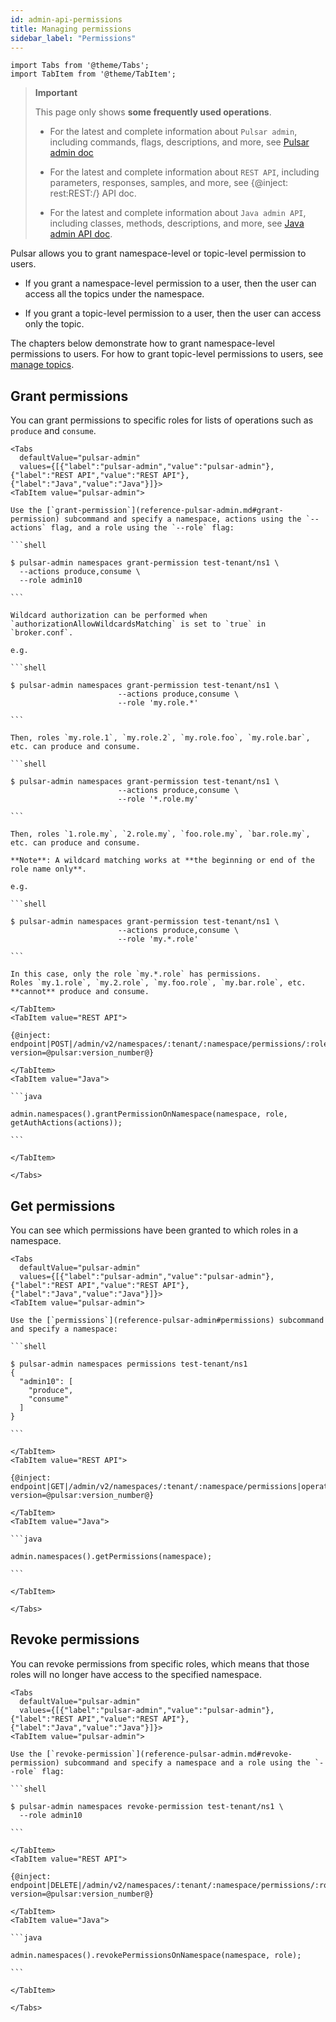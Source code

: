 ```yaml
---
id: admin-api-permissions
title: Managing permissions
sidebar_label: "Permissions"
---
```


````mdx-code-block
import Tabs from '@theme/Tabs';
import TabItem from '@theme/TabItem';
````


> **Important**
>
> This page only shows **some frequently used operations**.
>
> - For the latest and complete information about `Pulsar admin`, including commands, flags, descriptions, and more, see [Pulsar admin doc](https://pulsar.apache.org/tools/pulsar-admin/)
> 
> - For the latest and complete information about `REST API`, including parameters, responses, samples, and more, see {@inject: rest:REST:/} API doc.
> 
> - For the latest and complete information about `Java admin API`, including classes, methods, descriptions, and more, see [Java admin API doc](https://pulsar.apache.org/api/admin/).

Pulsar allows you to grant namespace-level or topic-level permission to users.

- If you grant a namespace-level permission to a user, then the user can access all the topics under the namespace.

- If you grant a topic-level permission to a user, then the user can access only the topic.

The chapters below demonstrate how to grant namespace-level permissions to users. For how to grant topic-level permissions to users, see [manage topics](admin-api-topics.md/#grant-permission).

## Grant permissions

You can grant permissions to specific roles for lists of operations such as `produce` and `consume`.

````mdx-code-block
<Tabs 
  defaultValue="pulsar-admin"
  values={[{"label":"pulsar-admin","value":"pulsar-admin"},{"label":"REST API","value":"REST API"},{"label":"Java","value":"Java"}]}>
<TabItem value="pulsar-admin">

Use the [`grant-permission`](reference-pulsar-admin.md#grant-permission) subcommand and specify a namespace, actions using the `--actions` flag, and a role using the `--role` flag:

```shell

$ pulsar-admin namespaces grant-permission test-tenant/ns1 \
  --actions produce,consume \
  --role admin10

```

Wildcard authorization can be performed when `authorizationAllowWildcardsMatching` is set to `true` in `broker.conf`.

e.g.

```shell

$ pulsar-admin namespaces grant-permission test-tenant/ns1 \
                        --actions produce,consume \
                        --role 'my.role.*'

```

Then, roles `my.role.1`, `my.role.2`, `my.role.foo`, `my.role.bar`, etc. can produce and consume.  

```shell

$ pulsar-admin namespaces grant-permission test-tenant/ns1 \
                        --actions produce,consume \
                        --role '*.role.my'

```

Then, roles `1.role.my`, `2.role.my`, `foo.role.my`, `bar.role.my`, etc. can produce and consume.

**Note**: A wildcard matching works at **the beginning or end of the role name only**.

e.g.

```shell

$ pulsar-admin namespaces grant-permission test-tenant/ns1 \
                        --actions produce,consume \
                        --role 'my.*.role'

```

In this case, only the role `my.*.role` has permissions.  
Roles `my.1.role`, `my.2.role`, `my.foo.role`, `my.bar.role`, etc. **cannot** produce and consume.

</TabItem>
<TabItem value="REST API">

{@inject: endpoint|POST|/admin/v2/namespaces/:tenant/:namespace/permissions/:role|operation/grantPermissionOnNamespace?version=@pulsar:version_number@}

</TabItem>
<TabItem value="Java">

```java

admin.namespaces().grantPermissionOnNamespace(namespace, role, getAuthActions(actions));

```

</TabItem>

</Tabs>
````

## Get permissions

You can see which permissions have been granted to which roles in a namespace.

````mdx-code-block
<Tabs 
  defaultValue="pulsar-admin"
  values={[{"label":"pulsar-admin","value":"pulsar-admin"},{"label":"REST API","value":"REST API"},{"label":"Java","value":"Java"}]}>
<TabItem value="pulsar-admin">

Use the [`permissions`](reference-pulsar-admin#permissions) subcommand and specify a namespace:

```shell

$ pulsar-admin namespaces permissions test-tenant/ns1
{
  "admin10": [
    "produce",
    "consume"
  ]
}

```

</TabItem>
<TabItem value="REST API">

{@inject: endpoint|GET|/admin/v2/namespaces/:tenant/:namespace/permissions|operation/getPermissions?version=@pulsar:version_number@}

</TabItem>
<TabItem value="Java">

```java

admin.namespaces().getPermissions(namespace);

```

</TabItem>

</Tabs>
````

## Revoke permissions

You can revoke permissions from specific roles, which means that those roles will no longer have access to the specified namespace.

````mdx-code-block
<Tabs 
  defaultValue="pulsar-admin"
  values={[{"label":"pulsar-admin","value":"pulsar-admin"},{"label":"REST API","value":"REST API"},{"label":"Java","value":"Java"}]}>
<TabItem value="pulsar-admin">

Use the [`revoke-permission`](reference-pulsar-admin.md#revoke-permission) subcommand and specify a namespace and a role using the `--role` flag:

```shell

$ pulsar-admin namespaces revoke-permission test-tenant/ns1 \
  --role admin10

```

</TabItem>
<TabItem value="REST API">

{@inject: endpoint|DELETE|/admin/v2/namespaces/:tenant/:namespace/permissions/:role|operation/revokePermissionsOnNamespace?version=@pulsar:version_number@}

</TabItem>
<TabItem value="Java">

```java

admin.namespaces().revokePermissionsOnNamespace(namespace, role);

```

</TabItem>

</Tabs>
````
